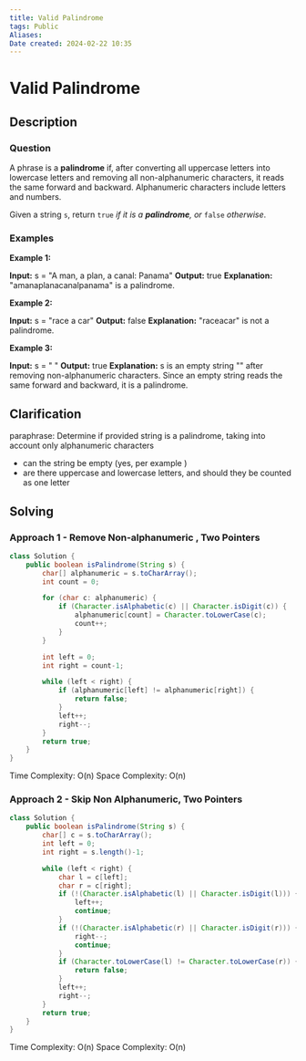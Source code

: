 ```yaml
---
title: Valid Palindrome
tags: Public
Aliases:
Date created: 2024-02-22 10:35
---
```


# Valid Palindrome

## Description
### Question
A phrase is a **palindrome** if, after converting all uppercase letters into lowercase letters and removing all non-alphanumeric characters, it reads the same forward and backward. Alphanumeric characters include letters and numbers.

Given a string `s`, return `true` _if it is a **palindrome**, or_ `false` _otherwise_.

### Examples
**Example 1:**

**Input:** s = "A man, a plan, a canal: Panama"
**Output:** true
**Explanation:** "amanaplanacanalpanama" is a palindrome.

**Example 2:**

**Input:** s = "race a car"
**Output:** false
**Explanation:** "raceacar" is not a palindrome.

**Example 3:**

**Input:** s = " "
**Output:** true
**Explanation:** s is an empty string "" after removing non-alphanumeric characters.
Since an empty string reads the same forward and backward, it is a palindrome.
## Clarification
paraphrase: Determine if provided string is a palindrome, taking into account only alphanumeric characters

- can the string be empty (yes, per example )
- are there uppercase and lowercase letters, and should they be counted as one letter

## Solving

### Approach 1 - Remove Non-alphanumeric , Two Pointers
```java
class Solution {
    public boolean isPalindrome(String s) {
        char[] alphanumeric = s.toCharArray();
        int count = 0; 

        for (char c: alphanumeric) {
            if (Character.isAlphabetic(c) || Character.isDigit(c)) {
                alphanumeric[count] = Character.toLowerCase(c);
                count++;
            }
        }

        int left = 0;
        int right = count-1;

        while (left < right) {
            if (alphanumeric[left] != alphanumeric[right]) {
                return false;
            }
            left++;
            right--;
        }
        return true;
    }
}
```

Time Complexity: O(n)
Space Complexity: O(n)

### Approach 2 - Skip Non Alphanumeric, Two Pointers

```java
class Solution {
    public boolean isPalindrome(String s) {
        char[] c = s.toCharArray();
        int left = 0;
        int right = s.length()-1;

        while (left < right) {
            char l = c[left];
            char r = c[right];
            if (!(Character.isAlphabetic(l) || Character.isDigit(l))) {
                left++;
                continue;
            }
            if (!(Character.isAlphabetic(r) || Character.isDigit(r))) {
                right--;
                continue;
            }
            if (Character.toLowerCase(l) != Character.toLowerCase(r)) {
                return false;
            }
            left++;
            right--;
        }
        return true;
    }
}
```
Time Complexity: O(n)
Space Complexity: O(n)